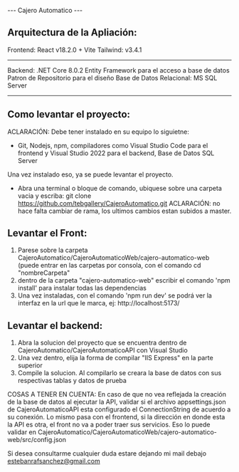 --- Cajero Automatico ---

Arquitectura de la Apliación:
-----------------------------

Frontend: 
React v18.2.0 + Vite
Tailwind: v3.4.1

----

Backend: 
.NET Core 8.0.2
Entity Framework para el acceso a base de datos
Patron de Repositorio para el diseño
Base de Datos Relacional: MS SQL Server

----

Como levantar el proyecto:
-------------------------
ACLARACIÓN: Debe tener instalado en su equipo lo siguietne:
- Git, Nodejs, npm, compiladores como Visual Studio Code para el frontend y Visual Studio 2022 para el backend, Base de Datos SQL Server

Una vez instalado eso, ya se puede levantar el proyecto.

- Abra una terminal o bloque de comando, ubiquese sobre una carpeta vacia y escriba: git clone https://github.com/tebgallery/CajeroAutomatico.git
ACLARACIÓN: no hace falta cambiar de rama, los ultimos cambios estan subidos a master.

Levantar el Front:
----------
1) Parese sobre la carpeta CajeroAutomatico/CajeroAutomaticoWeb/cajero-automatico-web (puede entrar en las carpetas por consola, con el comando cd "nombreCarpeta"
2) dentro de la carpeta "cajero-automatico-web" escribir el comando 'npm install' para instalar todas las dependencias
3) Una vez instaladas, con el comando 'npm run dev' se podrá ver la interfaz en la url que le marca, ej: http://localhost:5173/

Levantar el backend:
----------
1) Abra la solucion del proyecto que se encuentra dentro de CajeroAutomatico/CajeroAutomaticoAPI con Visual Studio
2) Una vez dentro, elija la forma de compilar "IIS Express" en la parte superior
3) Compile la solucion. Al compilarlo se creara la base de datos con sus respectivas tablas y datos de prueba


COSAS A TENER EN CUENTA:
En caso de que no vea reflejada la creación de la base de datos al ejecutar la API, validar si el archivo appsettings.json de CajeroAutomaticoAPI esta configurado el ConnectionString de acuerdo a su conexión.
Lo mismo pasa con el frontend, si la dirección en donde esta la API es otra, el front no va a poder traer sus servicios. 
Eso lo puede validar en CajeroAutomatico/CajeroAutomaticoWeb/cajero-automatico-web/src/config.json

Si desea consultarme cualquier duda estare dejando mi mail debajo
estebanrafsanchez@gmail.com
